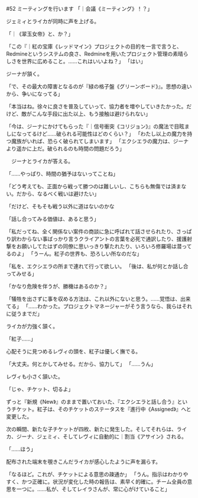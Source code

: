 #52 ミーティングを行います
「｜会議《ミーティング》！？」

ジェミィとライカが同時に声を上げる。

「｜《翠玉女帝》と、か？」

「この『｜紅の宝庫《レッドマイン》プロジェクトの目的を一言で言うと、Redmineというシステムの良さ、Redmineを用いたプロジェクト管理の素晴らしさを世界に広めること。……これはいいよね？」
「はい」

ジーナが頷く。

「で、その最大の障害となるのが『緑の格子盤《グリーンボード》』。思想の違いから、争いになってる」

「本当はね。徐々に良さを普及していって、協力者を増やしていきたかった。だけど、敵がこんな手段に出た以上、もう接触は避けられない」


「今は、ジーナにかけてもらった『｜信号衝突《コリジョン》』の魔法で目眩ましになってるけど……破られる可能性はどのくらい？」
「わたし以上の魔力を持つ魔族がいれば、恐らく破られてしまいます」
「エクシエラの魔力は、ジーナより遥かに上だ。破られるのも時間の問題だろう」

　ジーナとライカが答える。

「……やっぱり、時間の猶予はないってことね」


「どう考えても、正面から戦って勝つのは難しいし、こちらも無傷では済まない。だから、なるべく戦いは避けたい」

「だけど、そもそも戦う以外に道はないのかな



「話し合ってみる価値は、あると思う」



「私だってね、全く関係ない案件の商談に急に呼ばれて話させられたり、さっぱり訳わからない事ばっかり言うクライアントの言葉を必死で通訳したり、援護射撃をお願いしてたはずの同僚に思いっきり撃たれたり、いろいろ修羅場は潜ってるのよ」
「うーん。紅子の世界も、恐ろしい所なのだな」



「私を、エクシエラの所まで連れて行って欲しい。
「後は、私が何とか話し合ってみせる」

「かなり危険を伴うが、勝機はあるのか？」

「犠牲を出さずに事を収める方法は、これ以外にないと思う。……覚悟は、出来てる」
「……わかった。プロジェクトマネージャーがそう言うなら、我らはそれに従うまでだ」

ライカが力強く頷く。

「紅子……」

心配そうに見つめるレヴィの頭を、紅子は優しく撫でる。

「大丈夫。何とかしてみせる。だから、協力して」
「……うん」

レヴィも小さく頷いた。

「じゃ、チケット、切るよ」

ずっと『新規《New》』のままで置いておいた、『エクシエラと話し合う』というチケット。紅子は、そのチケットのステータスを『進行中《Assigned》』へと変更した。

次の瞬間、新たな子チケットが四枚、新たに発生した。そしてそれらは、ライカ、ジーナ、ジェミィ、そしてレヴィに自動的に｜割当《アサイン》される。

「……ほう」

配布された端末を覗きこんだライカが感心したように声を漏らす。

「なるほど。これが、チケットによる意思の疎通か」
「うん。指示はわかりやすく、かつ正確に。状況が変化した時の報告は、素早く的確に。チーム全員の意思を一つに。……私が、そしてレイラさんが、常に心がけていること」
